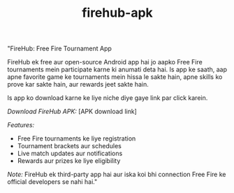 <header>
  <h1>firehub-apk</h1>
</header>
<p>
"FireHub: Free Fire Tournament App

FireHub ek free aur open-source Android app hai jo aapko Free Fire tournaments mein participate karne ki anumati deta hai. Is app ke saath, aap apne favorite game ke tournaments mein hissa le sakte hain, apne skills ko prove kar sakte hain, aur rewards jeet sakte hain.

Is app ko download karne ke liye niche diye gaye link par click karein.

*Download FireHub APK:* [APK download link]

*Features:*

- Free Fire tournaments ke liye registration
- Tournament brackets aur schedules
- Live match updates aur notifications
- Rewards aur prizes ke liye eligibility

*Note:* FireHub ek third-party app hai aur iska koi bhi connection Free Fire ke official developers se nahi hai."</p>
